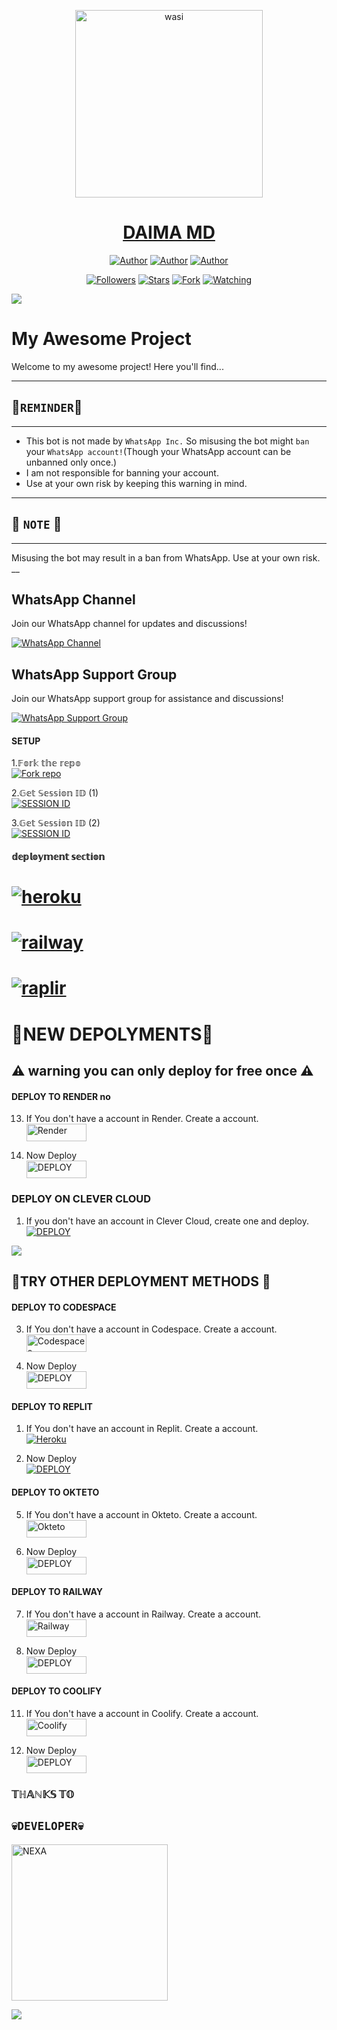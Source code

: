  <p align="center">  
  <a href="https://whatsapp.com/channel/0029VaWeUY9Jf05hxbJkVW23">
    <img alt="wasi" height="300" src="https://i.imgur.com/CFHRkZ8.png">
    <h1 align="center">DAIMA MD </h1>
  </a>
</p>
<p align="center">
<a href="https://github.com/henrygokugt99"><img title="Author" src="https://img.shields.io/badge/henrygokugt99-black?style=for-the-badge&logo=Github"></a> <a href="https://whatsapp.com/channel/0029VaWeUY9Jf05hxbJkVW23"><img title="Author" src="https://img.shields.io/badge/CHANNEL-black?style=for-the-badge&logo=whatsapp"></a> <a href="https://wa.me/256789810043"><img title="Author" src="https://img.shields.io/badge/CHAT US-black?style=for-the-badge&logo=whatsapp"></a>
<p/>
<p align="center">
<a href="https://github.com/henrygokugt99?tab=followers"><img title="Followers" src="https://img.shields.io/github/followers/henrygokugt99?label=Followers&style=social"></a>
<a href="https://github.com/henrygokugt99/DAIMA-MD/stargazers/"><img title="Stars" src="https://img.shields.io/github/stars/henrygokugt99/DAIMA-MD?&style=social"></a>
<a href="https://github.com/henrygokugt99/DAIMA-MD/network/members"><img title="Fork" src="https://img.shields.io/github/forks/henrygokugt99/DAIMA-MD?style=social"></a>
<a href="https://github.com/henrygokugt99/DAIMA-MD/watchers"><img title="Watching" src="https://img.shields.io/github/watchers/henrygokugt99/DAIMA-MD?label=Watching&style=social"></a>
</p>
<a><img src='https://i.imgur.com/LyHic3i.gif'/></a>

####  
# My Awesome Project

Welcome to my awesome project! Here you'll find...
___
## 📢`REMINDER`📢
___
- This bot is not made by `WhatsApp Inc.` So misusing the bot might `ban` your `WhatsApp account!`(Though your WhatsApp account can be unbanned only once.)
- I am not responsible for banning your account.
- Use at your own risk by keeping this warning in mind.
___
## 📝 `NOTE` 📝
___
Misusing the bot may result in a ban from WhatsApp. Use at your own risk.
__
## WhatsApp Channel

Join our WhatsApp channel for updates and discussions!

[![WhatsApp Channel](https://img.shields.io/badge/Join-WhatsApp%20Channel-25D366?style=for-the-badge&logo=whatsapp)](https://whatsapp.com/channel/0029VaWeUY9Jf05hxbJkVW23)
## WhatsApp Support Group

Join our WhatsApp support group for assistance and discussions!

[![WhatsApp Support Group](https://img.shields.io/badge/Join-WhatsApp%20Support%20Group-25D366?style=for-the-badge&logo=whatsapp)](https://chat.whatsapp.com/LpacbNXvuhqLAr7AZwyU3r)

#### SETUP

1.𝔽𝕠𝕣𝕜 𝕥𝕙𝕖 𝕣𝕖𝕡𝕠
    <br>
<a href='https://github.com/henrygokugt99/DAIMA-MD/fork' target="_blank"><img alt='Fork repo' src='https://img.shields.io/badge/Fork Repo-100000?style=for-the-badge&logo=scan&logoColor=white&labelColor=black&color=green'/></a>



2.𝔾𝕖𝕥 𝕊𝕖𝕤𝕤𝕚𝕠𝕟 𝕀𝔻 (1)
    <br>
<a href='https://session-generator-bsji.onrender.com/' target="_blank"><img alt='SESSION ID' src='https://img.shields.io/badge/Session_id-100000?style=for-the-badge&logo=scan&logoColor=white&labelColor=black&color=green'/></a>


3.𝔾𝕖𝕥 𝕊𝕖𝕤𝕤𝕚𝕠𝕟 𝕀𝔻 (2)
    <br>
<a href='https://replit.com/@fivesteps45/DAIMA-MD-PAIR-CODE-10' target="_blank"><img alt='SESSION ID' src='https://img.shields.io/badge/Session_id-100000?style=for-the-badge&logo=scan&logoColor=white&labelColor=black&color=green'/></a>


#### 𝕕𝕖𝕡𝕝𝕠𝕪𝕞𝕖𝕟𝕥 𝕤𝕖𝕔𝕥𝕚𝕠𝕟
# <a href="https://dashboard.heroku.com/new?template=https://github.com/henrygokugt99/DAIMA-MD"><img title="heroku" src="https://img.shields.io/badge/DEPLOY ON HEROKU-h?color=green&style=for-the-badge&logo=msi"></a>
# <a href="https://railway.app/template/tM2McB?referralCode=v7Xehd"><img title="railway" src="https://img.shields.io/badge/DEPLOY ON RAILWAY-h?color=green&style=for-the-badge&logo=msi"></a>
# <a href="(https://replit.com/github/henrygokugt99/DAIMA-MD"><img title="raplir" src="https://img.shields.io/badge/RAPLIT-h?color=green&style=for-the-badge&logo=msi"></a>

<h1>🗽NEW DEPOLYMENTS🎊</h1>
<h2>⚠️ warning you can only deploy for free once ⚠️</h2>

#### DEPLOY TO RENDER no

13. If You don't have a account in Render. Create a account.
    <br>
<a href='https://dashboard.render.com/register' target="_blank"><img alt='Render' src='https://img.shields.io/badge/CREATE-h?color=black&style=for-the-badge&logo=render' width="96.35" height="28"/></a></p>

14. Now Deploy
    <br>
<a href='https://dashboard.render.com' target="_blank"><img alt='DEPLOY' src='https://img.shields.io/badge/DEPLOY -h?color=black&style=for-the-badge&logo=render' width="96.35" height="28"/></a></p>

### DEPLOY ON CLEVER CLOUD

1. If you don't have an account in Clever Cloud, create one and deploy.
    <br>
    <a href='https://api.clever-cloud.com/v2/sessions/signup?subscription_source=cta-home-signup' target="_blank"><img alt='DEPLOY' src='https://img.shields.io/badge/-DEPLOY-orange?style=for-the-badge&logo=clever-cloud&logoColor=white'/></a>

<a><img src='https://i.imgur.com/LyHic3i.gif'/></a>

<h2>📖TRY OTHER DEPLOYMENT METHODS 📖</h2>

#### DEPLOY TO CODESPACE

3. If You don't have a account in Codespace. Create a account.
    <br>
<a href='https://github.com/login?return_to=https%3A%2F%2Fgithub.com%2Fcodespaces' target="_blank"><img alt='Codespaces' src='https://img.shields.io/badge/CREATE-h?color=black&style=for-the-badge&logo=visualstudiocode' width="96.35" height="28"/></a></p>

4. Now Deploy
    <br>
<a href='https://github.com/codespaces/new' target="_blank"><img alt='DEPLOY' src='https://img.shields.io/badge/DEPLOY -h?color=black&style=for-the-badge&logo=visualstudiocode' width="96.35" height="28"/></a></p>
#### DEPLOY TO REPLIT

1. If You don't have an account in Replit. Create a account.
    <br>
<a href='https://replit.com/signup' target="_blank"><img alt='Heroku' src='https://img.shields.io/badge/-Create-black?style=for-the-badge&logo=replit&logoColor=white'/></a>


2. Now Deploy
    <br>
    <a href='https://repl.it/github/henrygokugt99/DAIMA-MD' target="_blank"><img alt='DEPLOY' src='https://img.shields.io/badge/-DEPLOY-black?style=for-the-badge&logo=replit&logoColor=white'/></a>
#### DEPLOY TO OKTETO

5. If You don't have a account in Okteto. Create a account.
    <br>
<a href='https://www.okteto.com/pricing/?plan=SaaS' target="_blank"><img alt='Okteto' src='https://img.shields.io/badge/CREATE-h?color=black&style=for-the-badge&logo=opera' width="96.35" height="28"/></a></p>

6. Now Deploy
    <br>
<a href='https://cloud.okteto.com/login' target="_blank"><img alt='DEPLOY' src='https://img.shields.io/badge/DEPLOY -h?color=black&style=for-the-badge&logo=opera' width="96.35" height="28"/></a></p>    
#### DEPLOY TO RAILWAY

7. If You don't have a account in Railway. Create a account.
    <br>
<a href='https://railway.app/login' target="_blank"><img alt='Railway' src='https://img.shields.io/badge/CREATE-h?color=black&style=for-the-badge&logo=railway' width="96.35" height="28"/></a></p>

8. Now Deploy
    <br>
<a href='https://railway.app/new' target="_blank"><img alt='DEPLOY' src='https://img.shields.io/badge/DEPLOY -h?color=black&style=for-the-badge&logo=railway' width="96.35" height="28"/></a></p>
#### DEPLOY TO COOLIFY

11. If You don't have a account in Coolify. Create a account.
    <br>
<a href='https://app.coolify.io/register' target="_blank"><img alt='Coolify' src='https://img.shields.io/badge/CREATE-h?color=black&style=for-the-badge&logo=C' width="96.35" height="28"/></a></p>

12. Now Deploy
    <br>
<a href='https://coolify.io/' target="_blank"><img alt='DEPLOY' src='https://img.shields.io/badge/DEPLOY -h?color=black&style=for-the-badge&logo=C' width="96.35" height="28"/></a></p>
### 𝕋ℍ𝔸ℕ𝕂𝕊 𝕋𝕆
 ## `💀DEVELOPER💀` 
<a href="https://github.com/henrygokugt99"><img src="https://i.imgur.com/iYHCSEa.jpeg" width="250" height="250" alt="NEXA"/></a>
  
<a><img src='https://i.imgur.com/LyHic3i.gif'/></a>
